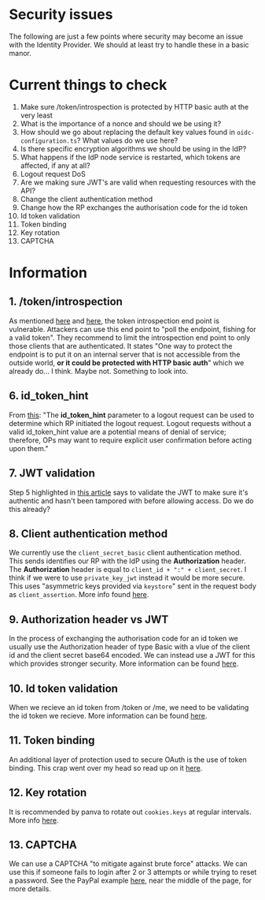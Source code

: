 # Security issues

The following are just a few points where security may become an issue with the Identity Provider. We should at least try to handle these in a basic manor.

>

# Current things to check

>

1. Make sure /token/introspection is protected by HTTP basic auth at the very least
2. What is the importance of a nonce and should we be using it?
3. How should we go about replacing the default key values found in `oidc-configuration.ts`? What values do we use here?
4. Is there specific encryption algorithms we should be using in the IdP?
5. What happens if the IdP node service is restarted, which tokens are affected, if any at all?
6. Logout request DoS
7. Are we making sure JWT's are valid when requesting resources with the API?
8. Change the client authentication method
9. Change how the RP exchanges the authorisation code for the id token
10. Id token validation
11. Token binding
12. Key rotation
13. CAPTCHA
    >

# Information

## 1. /token/introspection

As mentioned [here](https://www.oauth.com/oauth2-servers/token-introspection-endpoint/) and [here](https://tools.ietf.org/html/rfc7662#section-4), the token introspection end point is vulnerable. Attackers can use this end point to "poll the endpoint, fishing for a valid token". They recommend to limit the introspection end point to only those clients that are authenticated. It states "One way to protect the endpoint is to put it on an internal server that is not accessible from the outside world, **or it could be protected with HTTP basic auth**" which we already do... I think. Maybe not. Something to look into.

>

## 6. id_token_hint

From [this](https://openid.net/specs/openid-connect-session-1_0.html#Security):
"The **id_token_hint** parameter to a logout request can be used to determine which RP initiated the logout request. Logout requests without a valid id_token_hint value are a potential means of denial of service; therefore, OPs may want to require explicit user confirmation before acting upon them."

>

## 7. JWT validation

Step 5 highlighted in [this article](https://medium.com/vandium-software/5-easy-steps-to-understanding-json-web-tokens-jwt-1164c0adfcec) says to validate the JWT to make sure it's authentic and hasn't been tampored with before allowing access. Do we do this already?

>

## 8. Client authentication method

We currently use the `client_secret_basic` client authentication method. This sends identifies our RP with the IdP using the **Authorization** header. The **Authorization** header is equal to `client_id + ":" + client_secret`. I think if we were to use `private_key_jwt` instead it would be more secure. This uses "asymmetric keys provided via `keystore`" sent in the request body as `client_assertion`. More info found [here](https://github.com/panva/node-openid-client#client-authentication-explained).

>

## 9. Authorization header vs JWT

In the process of exchanging the authorisation code for an id token we usually use the Authorization header of type Basic with a vlue of the client id and the client secret base64 encoded. We can instead use a JWT for this which provides stronger security. More information can be found [here](https://connect2id.com/learn/openid-connect#example-auth-code-flow-step-2).

>

## 10. Id token validation

When we recieve an id token from /token or /me, we need to be validating the id token we recieve. More information can be found [here](https://connect2id.com/learn/openid-connect#example-auth-code-flow-step-2).

>

## 11. Token binding

An additional layer of protection used to secure OAuth is the use of token binding. This crap went over my head so read up on it [here](https://connect2id.com/learn/token-binding).

>

## 12. Key rotation

It is recommended by panva to rotate out `cookies.keys` at regular intervals. More info [here](https://github.com/panva/node-oidc-provider/blob/master/docs/configuration.md#cookieskeys).

>

## 13. CAPTCHA

We can use a CAPTCHA "to mitigate against brute force" attacks. We can use this if someone fails to login after 2 or 3 attempts or while trying to reset a password. See the PayPal example [here](https://www.troyhunt.com/everything-you-ever-wanted-to-know/), near the middle of the page, for more details.
